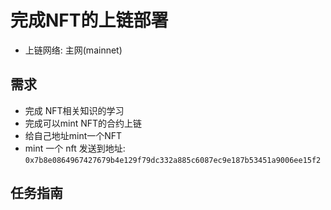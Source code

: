 #  完成NFT的上链部署
- 上链网络: 主网(mainnet)

## 需求
- 完成 NFT相关知识的学习
- 完成可以mint NFT的合约上链
- 给自己地址mint一个NFT
- mint 一个 nft 发送到地址: `0x7b8e0864967427679b4e129f79dc332a885c6087ec9e187b53451a9006ee15f2`

## 任务指南